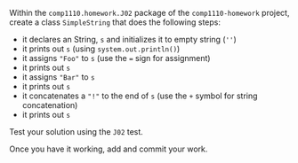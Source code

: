 Within the `comp1110.homework.J02` package of the `comp1110-homework`
project, create a class `SimpleString` that does the following steps:
* it declares an String, `s` and initializes it to empty string (`''`)
* it  prints out `s` (using `system.out.println()`)
* it assigns `"Foo"` to `s` (use the `=` sign for assignment)
* it prints out `s`
* it assigns `"Bar"` to `s`
* it prints out `s`
* it concatenates a `"!"` to the end of `s` (use the `+` symbol for string concatenation)
* it prints out `s`

Test your solution using the `J02` test.

Once you have it working, add and commit your work.
